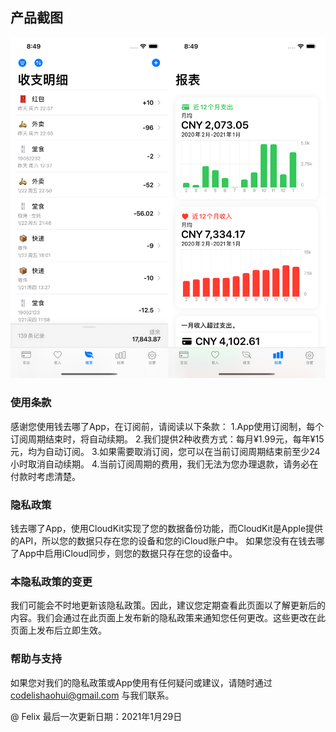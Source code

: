 
## 产品截图
![Image](https://github.com/codelishaohui/cashflow-privacy/raw/main/docs/screenshot.png)

### 使用条款
感谢您使用钱去哪了App，在订阅前，请阅读以下条款：
1.App使用订阅制，每个订阅周期结束时，将自动续期。
2.我们提供2种收费方式：每月¥1.99元，每年¥15元，均为自动订阅。
3.如果需要取消订阅，您可以在当前订阅周期结束前至少24小时取消自动续期。
4.当前订阅周期的费用，我们无法为您办理退款，请务必在付款时考虑清楚。

### 隐私政策

钱去哪了App，使用CloudKit实现了您的数据备份功能，而CloudKit是Apple提供的API，所以您的数据只存在您的设备和您的iCloud账户中。
如果您没有在钱去哪了App中启用iCloud同步，则您的数据只存在您的设备中。

### 本隐私政策的变更

我们可能会不时地更新该隐私政策。因此，建议您定期查看此页面以了解更新后的内容。我们会通过在此页面上发布新的隐私政策来通知您任何更改。这些更改在此页面上发布后立即生效。

### 帮助与支持

如果您对我们的隐私政策或App使用有任何疑问或建议，请随时通过 codelishaohui@gmail.com 与我们联系。


@ Felix 最后一次更新日期：2021年1月29日


